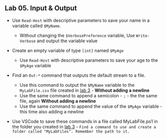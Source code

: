 ## Lab 05. Input & Output

- Use `Read-Host` with descriptive parameters to save your name in a variable called `$MyName`.
  - Without changing the `$VerbosePreference` variable, Use `Write-Verbose` and output the variable value

- Create an empty variable of type `[int]` named `$MyAge`
  - Use `Read-Host` with descriptive parameters to save your age to the `$MyAge` variable

- Find an `Out-*` command that outputs the default stream to a file.
  - Use this command to output the `$MyName` variable to the `MyLabFile.csv` file created in [lab  3](../03.%20Commands%20and%20Methods/Lab.md) - **Without adding a newline**
  - Use the same command to append a semicolon - `;` - the the same file, again **Without adding a newline**
  - Use the same command to append the value of the `$MyAge` variable - this time also adding a newline

- Use VSCode to save these commands in a file called MyLabFile.ps1 in the folder you created in [lab  3](../03.%20Commands%20and%20Methods/Lab.md) - `Find a command to use and create a folder called "MyLabFiles". Remember the path to it.`

